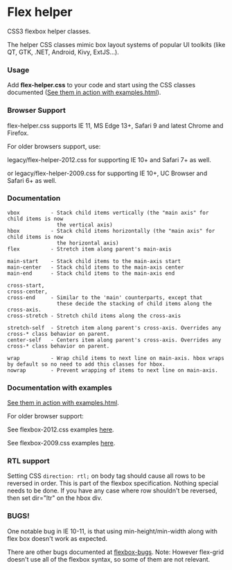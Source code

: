 # Flex helper
CSS3 flexbox helper classes.

The helper CSS classes mimic box layout systems of popular UI toolkits (like QT, GTK, .NET, Android, Kivy, ExtJS...).

### Usage

Add **flex-helper.css** to your code and start using the CSS classes documented ([See them in action with examples.html](http://munawwar.github.io/flex-helper/examples.html)).

### Browser Support

flex-helper.css supports IE 11, MS Edge 13+, Safari 9 and latest Chrome and Firefox.

For older browsers support, use:

legacy/flex-helper-2012.css for supporting IE 10+ and Safari 7+ as well.

or legacy/flex-helper-2009.css for supporting IE 10+, UC Browser and Safari 6+ as well.

### Documentation

```
vbox          - Stack child items vertically (the "main axis" for child items is now
                the vertical axis)
hbox          - Stack child items horizontally (the "main axis" for child items is now
                the horizontal axis)
flex          - Stretch item along parent's main-axis

main-start    - Stack child items to the main-axis start
main-center   - Stack child items to the main-axis center
main-end      - Stack child items to the main-axis end

cross-start,
cross-center,
cross-end     - Similar to the 'main' counterparts, except that
                these decide the stacking of child items along the cross-axis.
cross-stretch - Stretch child items along the cross-axis

stretch-self  - Stretch item along parent's cross-axis. Overrides any cross-* class behavior on parent.
center-self   - Centers item along parent's cross-axis. Overrides any cross-* class behavior on parent.

wrap          - Wrap child items to next line on main-axis. hbox wraps by default so no need to add this classes for hbox.
nowrap        - Prevent wrapping of items to next line on main-axis.
```

### Documentation with examples
[See them in action with examples.html](http://munawwar.github.io/flex-helper/examples.html).

For older browser support:

See flexbox-2012.css examples [here](http://munawwar.github.io/flex-helper/legacy/examples-2012.html).

See flexbox-2009.css examples [here](http://munawwar.github.io/flex-helper/legacy/examples-2009.html).

### RTL support

Setting CSS `direction: rtl;` on body tag should cause all rows to be reversed in order. This is part of the flexbox specification. Nothing special needs to be done. If you have any case where row shouldn't be reversed, then set dir="ltr" on the hbox div.

### BUGS!

One notable bug in IE 10-11, is that using min-height/min-width along with flex box doesn't work as expected.

There are other bugs documented at [flexbox-bugs](https://github.com/philipwalton/flexbugs).
Note: However flex-grid doesn't use all of the flexbox syntax, so some of them are not relevant.
